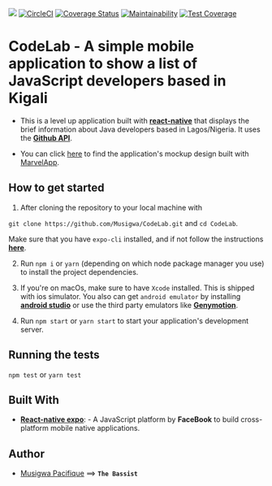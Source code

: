 ![](https://github.com/Musigwa/CodeLab/workflows/Run%20test%20suites/badge.svg)
[![CircleCI](https://circleci.com/gh/Musigwa/CodeLab.svg?style=svg)](https://circleci.com/gh/Musigwa/CodeLab)
[![Coverage Status](https://coveralls.io/repos/github/Musigwa/CodeLab/badge.svg)](https://coveralls.io/github/Musigwa/CodeLab)
[![Maintainability](https://api.codeclimate.com/v1/badges/9ab1aecdc9de22ecc4e7/maintainability)](https://codeclimate.com/github/Musigwa/CodeLab/maintainability)
[![Test Coverage](https://api.codeclimate.com/v1/badges/f60e10daf55dccf15b77/test_coverage)](https://codeclimate.com/github/Musigwa/CodeLab/test_coverage)

# CodeLab - A simple mobile application to show a list of JavaScript developers based in Kigali

- This is a level up application built with **[react-native](https://facebook.github.io/react-native/)** that displays the brief information about Java developers based in Lagos/Nigeria. It uses the **[Github API](https://developer.github.com/v3/)**.

- You can click [here](https://marvelapp.com/project/4068318) to find the application's mockup design built with [MarvelApp](https://marvelapp.com/).

## How to get started

1. After cloning the repository to your local machine with

`git clone https://github.com/Musigwa/CodeLab.git` and `cd CodeLab`.

Make sure that you have `expo-cli` installed, and if not follow the instructions **[here](https://docs.expo.io/versions/latest/)**.

2. Run `npm i` or `yarn` (depending on which node package manager you use) to install the project dependencies.

3. If you're on macOs, make sure to have `Xcode` installed. This is shipped with ios simulator. You also can get `android emulator` by installing **[android studio](https://developer.android.com/studio/)** or use the third party emulators like **[Genymotion](https://www.genymotion.com/)**.

4. Run `npm start` or `yarn start` to start your application's development server.

## Running the tests

`npm test` or `yarn test`

## Built With

- **[React-native expo](https://expo.io/)**: - A JavaScript platform by **FaceBook** to build cross-platform mobile native applications.

## Author

- [Musigwa Pacifique](https://github.com/Musigwa) ==> **`The Bassist`**
